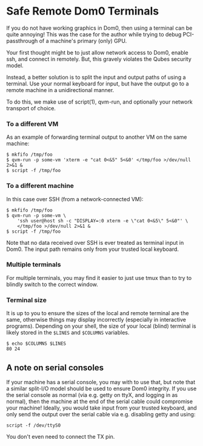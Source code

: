 Safe Remote Dom0 Terminals
==========================

If you do not have working graphics in Dom0, then using a terminal can be quite annoying!
This was the case for the author while trying to debug PCI-passthrough of a machine's primary (only) GPU.

Your first thought might be to just allow network access to Dom0, enable ssh, and connect in remotely.
But, this gravely violates the Qubes security model.

Instead, a better solution is to split the input and output paths of using a terminal.
Use your normal keyboard for input, but have the output go to a remote machine in a unidirectional manner.

To do this, we make use of script(1), qvm-run, and optionally your network transport of choice.

### To a different VM ###

As an example of forwarding terminal output to another VM on the same machine:

~~~
$ mkfifo /tmp/foo
$ qvm-run -p some-vm 'xterm -e "cat 0<&5" 5<&0' </tmp/foo >/dev/null 2>&1 &
$ script -f /tmp/foo
~~~

### To a different machine ###

In this case over SSH (from a network-connected VM):

~~~
$ mkfifo /tmp/foo
$ qvm-run -p some-vm \
    'ssh user@host sh -c "DISPLAY=:0 xterm -e \"cat 0<&5\" 5<&0"' \
    </tmp/foo >/dev/null 2>&1 &
$ script -f /tmp/foo
~~~

Note that no data received over SSH is ever treated as terminal input in Dom0.
The input path remains only from your trusted local keyboard.

### Multiple terminals ###

For multiple terminals, you may find it easier to just use tmux than to try to blindly switch to the correct window.

### Terminal size ###

It is up to you to ensure the sizes of the local and remote terminal are the same, otherwise things may display incorrectly (especially in interactive programs).
Depending on your shell, the size of your local (blind) terminal is likely stored in the `$LINES` and `$COLUMNS` variables.

~~~
$ echo $COLUMNS $LINES
80 24
~~~

A note on serial consoles
-------------------------

If your machine has a serial console, you may with to use that, but note that a similar split-I/O model should be used to ensure Dom0 integrity.
If you use the serial console as normal (via e.g. getty on ttyX, and logging in as normal), then the machine at the end of the serial cable could compromise your machine!
Ideally, you would take input from your trusted keyboard, and only send the output over the serial cable via e.g. disabling getty and using:

~~~
script -f /dev/ttyS0
~~~

You don't even need to connect the TX pin.
